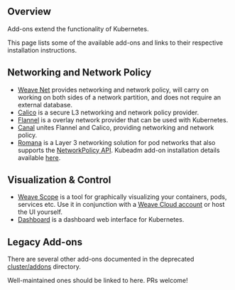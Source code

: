 ---
---

## Overview

Add-ons extend the functionality of Kubernetes.

This page lists some of the available add-ons and links to their respective installation instructions.

## Networking and Network Policy

* [Weave Net](https://www.weave.works/docs/net/latest/kube-addon/) provides networking and network policy, will carry on working on both sides of a network partition, and does not require an external database.
* [Calico](http://docs.projectcalico.org/v1.5/getting-started/kubernetes/installation/hosted/) is a secure L3 networking and network policy provider.
* [Flannel](https://github.com/coreos/flannel/blob/master/Documentation/kube-flannel.yml) is a overlay network provider that can be used with Kubernetes.
* [Canal](https://github.com/tigera/canal/tree/master/k8s-install/kubeadm) unites Flannel and Calico, providing networking and network policy.
* [Romana](http://romana.io) is a Layer 3 networking solution for pod networks that also supports the [NetworkPolicy API](/docs/user-guide/networkpolicies/). Kubeadm add-on installation details available [here](https://github.com/romana/romana/tree/master/containerize).

## Visualization &amp; Control

* [Weave Scope](https://www.weave.works/documentation/scope-latest-installing/#k8s) is a tool for graphically visualizing your containers, pods, services etc. Use it in conjunction with a [Weave Cloud account](https://cloud.weave.works/) or host the UI yourself.
* [Dashboard](https://github.com/kubernetes/dashboard#kubernetes-dashboard) is a dashboard web interface for Kubernetes.

## Legacy Add-ons

There are several other add-ons documented in the deprecated [cluster/addons](https://github.com/kubernetes/kubernetes/tree/master/cluster/addons) directory.

Well-maintained ones should be linked to here. PRs welcome!
